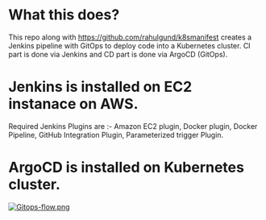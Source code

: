 # What this does?
This repo along with https://github.com/rahulgund/k8smanifest creates a Jenkins pipeline with GitOps to deploy code into a Kubernetes cluster. CI part is done via Jenkins and CD part is done via ArgoCD (GitOps).

# Jenkins is installed on EC2 instanace on AWS.
Required Jenkins Plugins are :- 
  Amazon EC2 plugin, 
  Docker plugin,
  Docker Pipeline,
  GitHub Integration Plugin,
  Parameterized trigger Plugin.
  
# ArgoCD is installed on Kubernetes cluster.




[![Gitops-flow.png](https://i.postimg.cc/zfc4sHQQ/Gitops-flow.png)](https://postimg.cc/sB5nSxsP)




